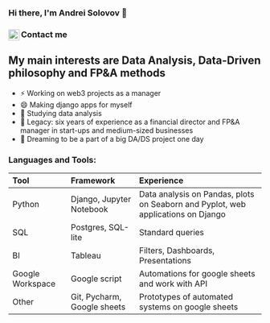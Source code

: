 ### Hi there, I'm Andrei Solovov 👋
### Contact me [<img align="left" alt="asolovov | Telegram" width="22px" src="https://cdn.jsdelivr.net/npm/simple-icons@3.13.0/icons/telegram.svg" />][telegram]

## My main interests are Data Analysis, Data-Driven philosophy and FP&A methods

- ⚡ Working on web3 projects as a manager
- 😄 Making django apps for myself
- 🔭 Studying data analysis
- 🌱 Legacy: six years of experience as a financial director and FP&A manager in start-ups and medium-sized businesses
- 🤔 Dreaming to be a part of a big DA/DS project one day 


### Languages and Tools:

|Tool|Framework|Experience|
|:--------|:--------|:---------|
|Python|Django, Jupyter Notebook|Data analysis on Pandas, plots on Seaborn and Pyplot, web applications on Django|
|SQL|Postgres, SQL-lite|Standard queries|
|BI|Tableau|Filters, Dashboards, Presentations|Junior+|
|Google Workspace|Google script|Automations for google sheets and work with API|
|Other|Git, Pycharm, Google sheets|Prototypes of automated systems on google sheets|


[telegram]: https://t.me/SigurdRus
